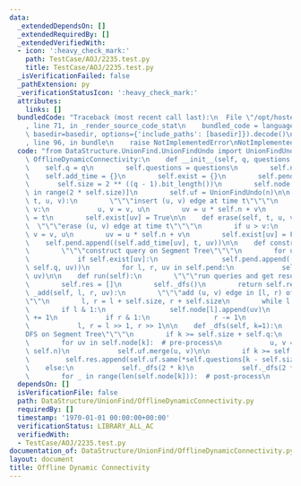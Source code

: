 ```yaml
---
data:
  _extendedDependsOn: []
  _extendedRequiredBy: []
  _extendedVerifiedWith:
  - icon: ':heavy_check_mark:'
    path: TestCase/AOJ/2235.test.py
    title: TestCase/AOJ/2235.test.py
  _isVerificationFailed: false
  _pathExtension: py
  _verificationStatusIcon: ':heavy_check_mark:'
  attributes:
    links: []
  bundledCode: "Traceback (most recent call last):\n  File \"/opt/hostedtoolcache/Python/3.9.4/x64/lib/python3.9/site-packages/onlinejudge_verify/documentation/build.py\"\
    , line 71, in _render_source_code_stat\n    bundled_code = language.bundle(stat.path,\
    \ basedir=basedir, options={'include_paths': [basedir]}).decode()\n  File \"/opt/hostedtoolcache/Python/3.9.4/x64/lib/python3.9/site-packages/onlinejudge_verify/languages/python.py\"\
    , line 96, in bundle\n    raise NotImplementedError\nNotImplementedError\n"
  code: "from DataStructure.UnionFind.UnionFindUndo import UnionFindUndo\n\n\nclass\
    \ OfflineDynamicConnectivity:\n    def __init__(self, q, questions, n):\n    \
    \    self.q = q\n        self.questions = questions\n        self.n = n\n    \
    \    self.add_time = {}\n        self.exist = {}\n        self.pend = []\n\n \
    \       self.size = 2 ** ((q - 1).bit_length())\n        self.node = [[] for _\
    \ in range(2 * self.size)]\n        self.uf = UnionFindUndo(n)\n\n    def insert(self,\
    \ t, u, v):\n        \"\"\"insert (u, v) edge at time t\"\"\"\n        if u >\
    \ v:\n            u, v = v, u\n        uv = u * self.n + v\n        self.add_time[uv]\
    \ = t\n        self.exist[uv] = True\n\n    def erase(self, t, u, v):\n      \
    \  \"\"\"erase (u, v) edge at time t\"\"\"\n        if u > v:\n            u,\
    \ v = v, u\n        uv = u * self.n + v\n        self.exist[uv] = False\n    \
    \    self.pend.append((self.add_time[uv], t, uv))\n\n    def construct(self):\n\
    \        \"\"\"construct query on Segment Tree\"\"\"\n        for uv in self.exist:\n\
    \            if self.exist[uv]:\n                self.pend.append((self.add_time[uv],\
    \ self.q, uv))\n        for l, r, uv in self.pend:\n            self._add(l, r,\
    \ uv)\n\n    def run(self):\n        \"\"\"run queries and get results\"\"\"\n\
    \        self.res = []\n        self._dfs()\n        return self.res\n\n    def\
    \ _add(self, l, r, uv):\n        \"\"\"add (u, v) edge in [l, r) of Segment Tree\"\
    \"\"\n        l, r = l + self.size, r + self.size\n        while l < r:\n    \
    \        if l & 1:\n                self.node[l].append(uv)\n                l\
    \ += 1\n            if r & 1:\n                r -= 1\n                self.node[r].append(uv)\n\
    \            l, r = l >> 1, r >> 1\n\n    def _dfs(self, k=1):\n        \"\"\"\
    DFS on Segment Tree\"\"\"\n        if k >= self.size + self.q:\n            return\n\
    \        for uv in self.node[k]:  # pre-process\n            u, v = divmod(uv,\
    \ self.n)\n            self.uf.merge(u, v)\n\n        if k >= self.size:\n   \
    \         self.res.append(self.uf.same(*self.questions[k - self.size]))\n    \
    \    else:\n            self._dfs(2 * k)\n            self._dfs(2 * k + 1)\n\n\
    \        for _ in range(len(self.node[k])):  # post-process\n            self.uf.undo()\n"
  dependsOn: []
  isVerificationFile: false
  path: DataStructure/UnionFind/OfflineDynamicConnectivity.py
  requiredBy: []
  timestamp: '1970-01-01 00:00:00+00:00'
  verificationStatus: LIBRARY_ALL_AC
  verifiedWith:
  - TestCase/AOJ/2235.test.py
documentation_of: DataStructure/UnionFind/OfflineDynamicConnectivity.py
layout: document
title: Offline Dynamic Connectivity
---
```

